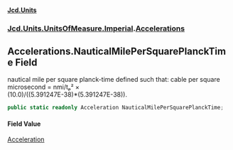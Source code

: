 #### [Jcd.Units](index.md 'index')
### [Jcd.Units.UnitsOfMeasure.Imperial](Jcd.Units.UnitsOfMeasure.Imperial.md 'Jcd.Units.UnitsOfMeasure.Imperial').[Accelerations](Accelerations.md 'Jcd.Units.UnitsOfMeasure.Imperial.Accelerations')

## Accelerations.NauticalMilePerSquarePlanckTime Field

nautical mile per square planck-time defined such that: cable per square microsecond = nmi/tₚ² ×  
(10.0)/((5.391247E-38)*(5.391247E-38)).

```csharp
public static readonly Acceleration NauticalMilePerSquarePlanckTime;
```

#### Field Value
[Acceleration](Acceleration.md 'Jcd.Units.UnitTypes.Acceleration')
